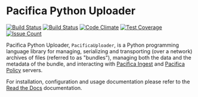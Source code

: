 # Pacifica Python Uploader
[![Build Status](https://travis-ci.org/pacifica/pacifica-python-uploader.svg?branch=master)](https://travis-ci.org/pacifica/pacifica-python-uploader)
[![Build Status](https://ci.appveyor.com/api/projects/status/vs3luv13n5x4uqol?svg=true)](https://ci.appveyor.com/project/dmlb2000/pacifica-python-uploader)
[![Code Climate](https://codeclimate.com/github/pacifica/pacifica-python-uploader/badges/gpa.svg)](https://codeclimate.com/github/pacifica/pacifica-python-uploader)
[![Test Coverage](https://codeclimate.com/github/pacifica/pacifica-python-uploader/badges/coverage.svg)](https://codeclimate.com/github/pacifica/pacifica-python-uploader/coverage)
[![Issue Count](https://codeclimate.com/github/pacifica/pacifica-python-uploader/badges/issue_count.svg)](https://codeclimate.com/github/pacifica/pacifica-python-uploader)

Pacifica Python Uploader, `PacificaUploader`, is a Python programming language
library for managing, serializing and transporting (over a network) archives of
files (referred to as "bundles"), managing both the data and the metadata of the
bundle, and interacting with
[Pacifica Ingest](https://github.com/pacifica/pacifica-ingest) and
[Pacifica Policy](https://github.com/pacifica/pacifica-policy) servers.

For installation, configuration and usage documentation please
refer to the [Read the Docs](https://pacifica-uploader.readthedocs.io)
documentation.
